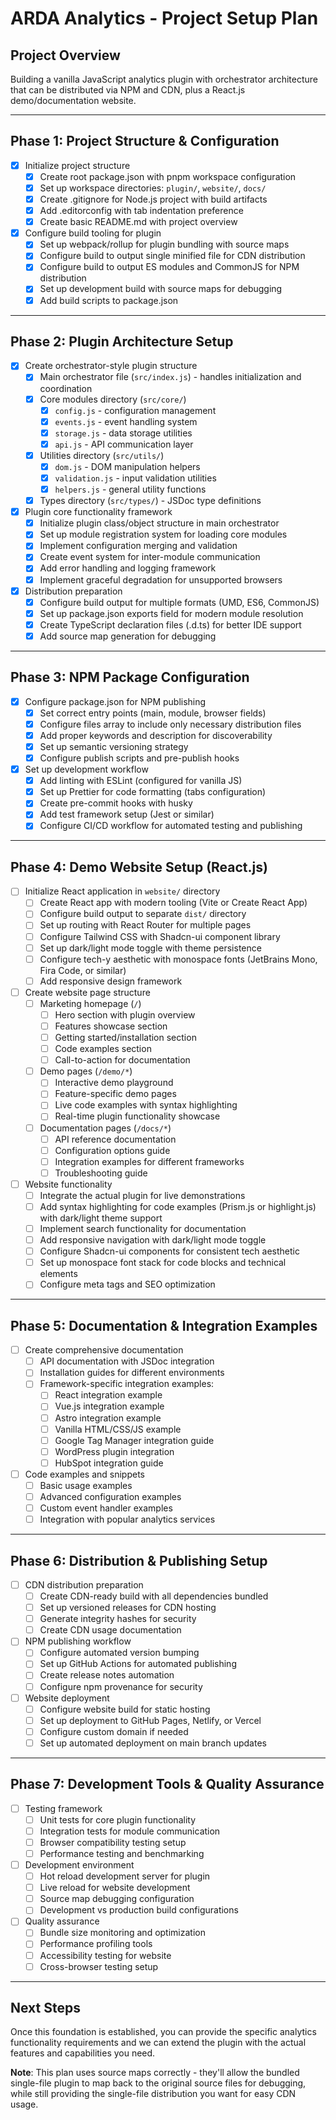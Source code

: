 # ARDA Analytics - Project Setup Plan

## Project Overview
Building a vanilla JavaScript analytics plugin with orchestrator architecture that can be distributed via NPM and CDN, plus a React.js demo/documentation website.

---

## Phase 1: Project Structure & Configuration
- [x] Initialize project structure
	- [x] Create root package.json with pnpm workspace configuration
	- [x] Set up workspace directories: `plugin/`, `website/`, `docs/`
	- [x] Create .gitignore for Node.js project with build artifacts
	- [x] Add .editorconfig with tab indentation preference
	- [x] Create basic README.md with project overview

- [x] Configure build tooling for plugin
	- [x] Set up webpack/rollup for plugin bundling with source maps
	- [x] Configure build to output single minified file for CDN distribution
	- [x] Configure build to output ES modules and CommonJS for NPM distribution
	- [x] Set up development build with source maps for debugging
	- [x] Add build scripts to package.json

---

## Phase 2: Plugin Architecture Setup
- [x] Create orchestrator-style plugin structure
	- [x] Main orchestrator file (`src/index.js`) - handles initialization and coordination
	- [x] Core modules directory (`src/core/`) 
		- [x] `config.js` - configuration management
		- [x] `events.js` - event handling system
		- [x] `storage.js` - data storage utilities
		- [x] `api.js` - API communication layer
	- [x] Utilities directory (`src/utils/`)
		- [x] `dom.js` - DOM manipulation helpers
		- [x] `validation.js` - input validation utilities
		- [x] `helpers.js` - general utility functions
	- [x] Types directory (`src/types/`) - JSDoc type definitions

- [x] Plugin core functionality framework
	- [x] Initialize plugin class/object structure in main orchestrator
	- [x] Set up module registration system for loading core modules
	- [x] Implement configuration merging and validation
	- [x] Create event system for inter-module communication
	- [x] Add error handling and logging framework
	- [x] Implement graceful degradation for unsupported browsers

- [x] Distribution preparation
	- [x] Configure build output for multiple formats (UMD, ES6, CommonJS)
	- [x] Set up package.json exports field for modern module resolution
	- [x] Create TypeScript declaration files (.d.ts) for better IDE support
	- [x] Add source map generation for debugging

---

## Phase 3: NPM Package Configuration
- [x] Configure package.json for NPM publishing
	- [x] Set correct entry points (main, module, browser fields)
	- [x] Configure files array to include only necessary distribution files
	- [x] Add proper keywords and description for discoverability
	- [x] Set up semantic versioning strategy
	- [x] Configure publish scripts and pre-publish hooks

- [x] Set up development workflow
	- [x] Add linting with ESLint (configured for vanilla JS)
	- [x] Set up Prettier for code formatting (tabs configuration)
	- [x] Create pre-commit hooks with husky
	- [x] Add test framework setup (Jest or similar)
	- [x] Configure CI/CD workflow for automated testing and publishing

---

## Phase 4: Demo Website Setup (React.js)
- [ ] Initialize React application in `website/` directory
	- [ ] Create React app with modern tooling (Vite or Create React App)
	- [ ] Configure build output to separate `dist/` directory
	- [ ] Set up routing with React Router for multiple pages
	- [ ] Configure Tailwind CSS with Shadcn-ui component library
	- [ ] Set up dark/light mode toggle with theme persistence
	- [ ] Configure tech-y aesthetic with monospace fonts (JetBrains Mono, Fira Code, or similar)
	- [ ] Add responsive design framework

- [ ] Create website page structure
	- [ ] Marketing homepage (`/`)
		- [ ] Hero section with plugin overview
		- [ ] Features showcase section
		- [ ] Getting started/installation section
		- [ ] Code examples section
		- [ ] Call-to-action for documentation
	- [ ] Demo pages (`/demo/*`)
		- [ ] Interactive demo playground
		- [ ] Feature-specific demo pages
		- [ ] Live code examples with syntax highlighting
		- [ ] Real-time plugin functionality showcase
	- [ ] Documentation pages (`/docs/*`)
		- [ ] API reference documentation
		- [ ] Configuration options guide
		- [ ] Integration examples for different frameworks
		- [ ] Troubleshooting guide

- [ ] Website functionality
	- [ ] Integrate the actual plugin for live demonstrations
	- [ ] Add syntax highlighting for code examples (Prism.js or highlight.js) with dark/light theme support
	- [ ] Implement search functionality for documentation
	- [ ] Add responsive navigation with dark/light mode toggle
	- [ ] Configure Shadcn-ui components for consistent tech aesthetic
	- [ ] Set up monospace font stack for code blocks and technical elements
	- [ ] Configure meta tags and SEO optimization

---

## Phase 5: Documentation & Integration Examples
- [ ] Create comprehensive documentation
	- [ ] API documentation with JSDoc integration
	- [ ] Installation guides for different environments
	- [ ] Framework-specific integration examples:
		- [ ] React integration example
		- [ ] Vue.js integration example
		- [ ] Astro integration example
		- [ ] Vanilla HTML/CSS/JS example
        - [ ] Google Tag Manager integration guide
		- [ ] WordPress plugin integration
		- [ ] HubSpot integration guide

- [ ] Code examples and snippets
	- [ ] Basic usage examples
	- [ ] Advanced configuration examples
	- [ ] Custom event handler examples
	- [ ] Integration with popular analytics services

---

## Phase 6: Distribution & Publishing Setup
- [ ] CDN distribution preparation
	- [ ] Create CDN-ready build with all dependencies bundled
	- [ ] Set up versioned releases for CDN hosting
	- [ ] Generate integrity hashes for security
	- [ ] Create CDN usage documentation

- [ ] NPM publishing workflow
	- [ ] Configure automated version bumping
	- [ ] Set up GitHub Actions for automated publishing
	- [ ] Create release notes automation
	- [ ] Configure npm provenance for security

- [ ] Website deployment
	- [ ] Configure website build for static hosting
	- [ ] Set up deployment to GitHub Pages, Netlify, or Vercel
	- [ ] Configure custom domain if needed
	- [ ] Set up automated deployment on main branch updates

---

## Phase 7: Development Tools & Quality Assurance
- [ ] Testing framework
	- [ ] Unit tests for core plugin functionality
	- [ ] Integration tests for module communication
	- [ ] Browser compatibility testing setup
	- [ ] Performance testing and benchmarking

- [ ] Development environment
	- [ ] Hot reload development server for plugin
	- [ ] Live reload for website development
	- [ ] Source map debugging configuration
	- [ ] Development vs production build configurations

- [ ] Quality assurance
	- [ ] Bundle size monitoring and optimization
	- [ ] Performance profiling tools
	- [ ] Accessibility testing for website
	- [ ] Cross-browser testing setup

---

## Next Steps
Once this foundation is established, you can provide the specific analytics functionality requirements and we can extend the plugin with the actual features and capabilities you need.

**Note**: This plan uses source maps correctly - they'll allow the bundled single-file plugin to map back to the original source files for debugging, while still providing the single-file distribution you want for easy CDN usage.